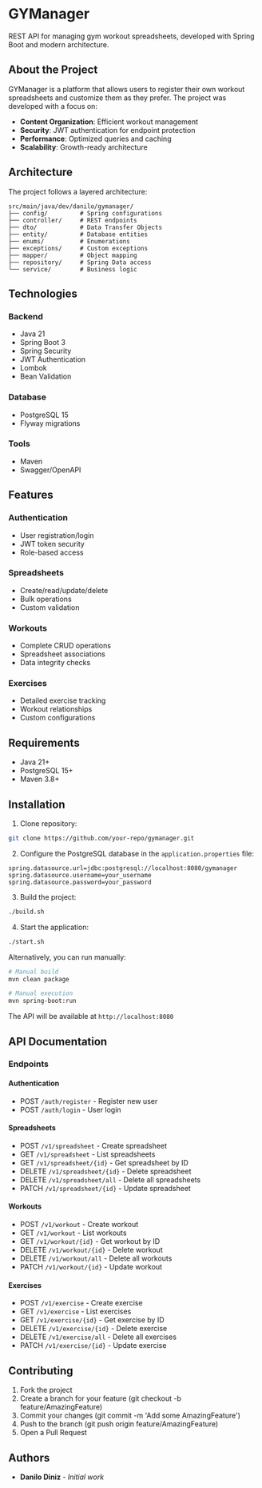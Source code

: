 # GYManager

REST API for managing gym workout spreadsheets, developed with Spring Boot and modern architecture.

## About the Project

GYManager is a platform that allows users to register their own workout spreadsheets and customize them as they prefer. The project was developed with a focus on:

- **Content Organization**: Efficient workout management
- **Security**: JWT authentication for endpoint protection
- **Performance**: Optimized queries and caching
- **Scalability**: Growth-ready architecture

## Architecture

The project follows a layered architecture:

```
src/main/java/dev/danilo/gymanager/
├── config/         # Spring configurations
├── controller/     # REST endpoints
├── dto/            # Data Transfer Objects
├── entity/         # Database entities
├── enums/          # Enumerations
├── exceptions/     # Custom exceptions
├── mapper/         # Object mapping
├── repository/     # Spring Data access
└── service/        # Business logic
```


## Technologies

### Backend
- Java 21
- Spring Boot 3
- Spring Security
- JWT Authentication
- Lombok
- Bean Validation

### Database
- PostgreSQL 15
- Flyway migrations

### Tools
- Maven
- Swagger/OpenAPI

## Features

### Authentication
- User registration/login
- JWT token security
- Role-based access

### Spreadsheets
- Create/read/update/delete
- Bulk operations
- Custom validation

### Workouts
- Complete CRUD operations
- Spreadsheet associations
- Data integrity checks

### Exercises
- Detailed exercise tracking
- Workout relationships
- Custom configurations

## Requirements

- Java 21+
- PostgreSQL 15+
- Maven 3.8+

## Installation

1. Clone repository:
```bash
git clone https://github.com/your-repo/gymanager.git
```

2. Configure the PostgreSQL database in the `application.properties` file:
```properties
spring.datasource.url=jdbc:postgresql://localhost:8080/gymanager
spring.datasource.username=your_username
spring.datasource.password=your_password
```

3. Build the project:
```bash
./build.sh
```

4. Start the application:
```bash
./start.sh
```

Alternatively, you can run manually:

```bash
# Manual build
mvn clean package

# Manual execution
mvn spring-boot:run
```

The API will be available at `http://localhost:8080`

## API Documentation

### Endpoints

#### Authentication
- POST `/auth/register` - Register new user
- POST `/auth/login` - User login

#### Spreadsheets
- POST `/v1/spreadsheet` - Create spreadsheet
- GET `/v1/spreadsheet` - List spreadsheets
- GET `/v1/spreadsheet/{id}` - Get spreadsheet by ID
- DELETE `/v1/spreadsheet/{id}` - Delete spreadsheet
- DELETE `/v1/spreadsheet/all` - Delete all spreadsheets
- PATCH `/v1/spreadsheet/{id}` - Update spreadsheet

#### Workouts
- POST `/v1/workout` - Create workout
- GET `/v1/workout` - List workouts
- GET `/v1/workout/{id}` - Get workout by ID
- DELETE `/v1/workout/{id}` - Delete workout
- DELETE `/v1/workout/all` - Delete all workouts
- PATCH `/v1/workout/{id}` - Update workout

#### Exercises
- POST `/v1/exercise` - Create exercise
- GET `/v1/exercise` - List exercises
- GET `/v1/exercise/{id}` - Get exercise by ID
- DELETE `/v1/exercise/{id}` - Delete exercise
- DELETE `/v1/exercise/all` - Delete all exercises
- PATCH `/v1/exercise/{id}` - Update exercise

## Contributing

1. Fork the project
2. Create a branch for your feature (git checkout -b feature/AmazingFeature)
3. Commit your changes (git commit -m 'Add some AmazingFeature')
4. Push to the branch (git push origin feature/AmazingFeature)
5. Open a Pull Request

<!-- ## Versioning

We use [SemVer](http://semver.org/) for versioning. For available versions, see the [tags in this repository](https://github.com/your-username/flix/tags).
-->
## Authors

* **Danilo Diniz** - *Initial work*

<!--
## License

This project is licensed under the MIT License - see the [LICENSE](LICENSE) file for details.
-->